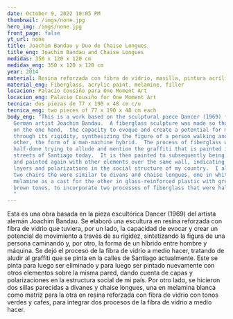 ```yaml
---
date: October 9, 2022 10:05 PM
thumbnail: /imgs/none.jpg
hero_img: /imgs/none.jpg
front_page: false
yt_url: none
title: Joachim Bandau y Duo de Chaise Longues
title_eng: Joachim Bandau and Chaise Longues
medidas: 350 x 120 x 120 cm
medidas_eng: 350 x 120 x 120 cm
year: 2014
material: Resina reforzada con fibra de vidrio, masilla, pintura acrílica, melamina
material_eng: Fiberglass, acrylic paint, melamine, filler
locacion: Palacio Cousiño para One Moment Art
locacion_eng: Palacio Cousiño for One Moment Art
tecnica: dos piezas de 77 x 190 x 48 cm c/u
tecnica_eng: two pieces of 77 x 190 x 48 cm each
body_eng: "This is a work based on the sculptural piece Dancer (1969) from the
  German artist Joachim Bandau.  A fiberglass sculpture was made so that it had,
  on the one hand,  the capacity to evoque and create a potential for movement
  through its rigidity, synthesizing the figure of a person walking and, on the
  other, the form of a man-machine hybrid.  The process of fiberglass was left
  half-done trying to allude and mention the graffiti that is painted in the
  streets of Santiago today.  It is then painted to subsequently being removed
  and painted again with other elements over the same wall, indicating the
  layers and polarizations in the social structure of my country.  I also made
  two chairs the were similar to divans and chaise longues, one in white
  melamine as a cast for the other in glass-reinforced plastic with green and
  brown tones, to incorporate two processes of fiberglass that were half-undone.
  "
---
```

Esta es una obra basada en la pieza escultórica Dancer (1969) del artista alemán Joachim Bandau.  Se elaboró una escultura en resina reforzada con fibra de vidrio que tuviera, por un lado, la capacidad de evocar y crear un potencial de movimiento a través de su rigidez, sintetizando la figura de una persona caminando y, por otro, la forma de un híbrido entre hombre y máquina.  Se dejó el proceso de la fibra de vidrio a medio hacer, tratando de aludir al graffiti que se pinta en la calles de Santiago actualmente.  Este se pinta para luego ser eliminado y para luego ser pintado nuevamente con otros elementos sobre la misma pared, dando cuenta de capas y polarizaciones en la estructura social de mi país.  Por otro lado, se hicieron dos sillas parecidas a divanes y chaise longues, una en melamina blanca como matriz para la otra en resina reforzada con fibra de vidrio con tonos verdes y cafes, para integrar dos procesos de la fibra de vidrio a medio hacer.